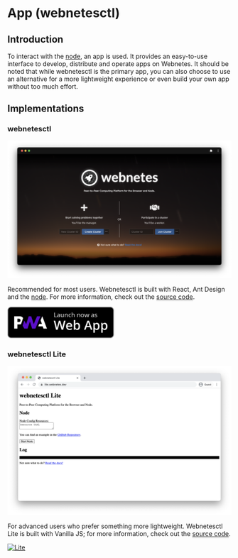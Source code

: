 # App (webnetesctl)

## Introduction

To interact with the [node](./webnetes.md), an app is used. It provides an easy-to-use interface to develop, distribute and operate apps on Webnetes. It should be noted that while webnetesctl is the primary app, you can also choose to use an alternative for a more lightweight experience or even build your own app without too much effort.

## Implementations

### webnetesctl

[![webnetesctl start screen](../getting-started/img/start.png)](https://webnetes.dev/)

Recommended for most users. Webnetesctl is built with React, Ant Design and the [node](./webnetes.md). For more information, check out the [source code](https://github.com/alphahorizonio/webnetesctl).

[<img src="https://github.com/alphahorizonio/webnetesctl/raw/main/img/launch.png" width="240">](https://webnetes.dev/)

### webnetesctl Lite

[![webnetesctl Lite start screen](../getting-started/img/start-lite.png)](https://lite.webnetes.dev/)

For advanced users who prefer something more lightweight. Webnetesctl Lite is built with Vanilla JS; for more information, check out the [source code](https://github.com/alphahorizonio/webnetes/tree/main/app/webnetes_web).

[![Lite](https://img.shields.io/badge/webnetesctl%20Lite-lite.webnetes.dev-blueviolet)](https://lite.webnetes.dev/)
